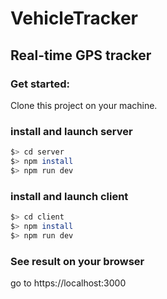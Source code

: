 # VehicleTracker

## Real-time GPS tracker

### Get started: 

Clone this project on your machine.
### install and launch server
```bash
$> cd server
$> npm install
$> npm run dev
```
### install and launch client
```bash
$> cd client
$> npm install
$> npm run dev
```
### See result on your browser
go to https://localhost:3000
